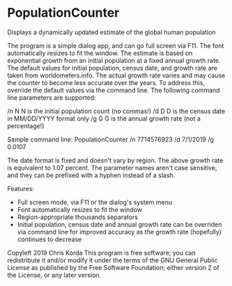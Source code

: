 # PopulationCounter

Displays a dynamically updated estimate of the global human population

The program is a simple dialog app, and can go full screen via F11. 
The font automatically resizes to fit the window. The estimate is 
based on exponential growth from an initial population at a fixed 
annual growth rate. The default values for initial population, 
census date, and growth rate are taken from worldometers.info. 
The actual growth rate varies and may cause the counter to become 
less accurate over the years. To address this, override the default 
values via the command line. The following command line parameters 
are supported:

/n N    N is the initial population count (no commas!)
/d D    D is the census date in MM/DD/YYYY format only
/g G    G is the annual growth rate (not a percentage!)

Sample command line:
PopulationCounter /n 7714576923 /d 7/1/2019 /g 0.0107

The date format is fixed and doesn't vary by region. The above growth 
rate is equivalent to 1.07 percent. The parameter names aren't case 
sensitive, and they can be prefixed with a hyphen instead of a slash.

Features:
* Full screen mode, via F11 or the dialog's system menu
* Font automatically resizes to fit the window
* Region-appropriate thousands separators
* Initial population, census date and annual growth rate can be 
  overriden via command line for improved accuracy as the growth 
  rate (hopefully) continues to decrease

Copyleft 2019 Chris Korda
This program is free software; you can redistribute it and/or modify it
under the terms of the GNU General Public License as published by the Free
Software Foundation; either version 2 of the License, or any later version.
